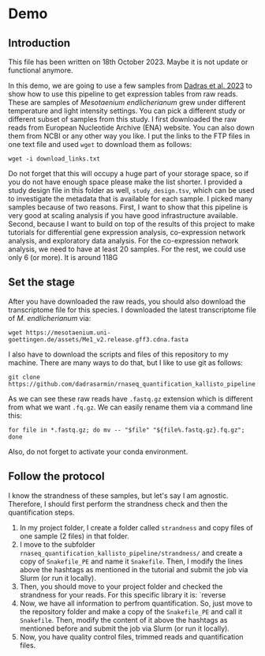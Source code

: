 # Demo

## Introduction

This file has been written on 18th October 2023. Maybe it is not update or functional anymore.

In this demo, we are going to use a few samples from [Dadras et al. 2023](https://doi.org/10.1038/s41477-023-01491-0) to show how to use this pipeline to get expression tables from raw reads. These are samples of *Mesotaenium endlicherianum* grew under different temperature and light intensity settings. You can pick a different study or different subset of samples from this study. I first downloaded the raw reads from European Nucleotide Archive (ENA) website. You can also down them from NCBI or any other way you like. I put the links to the FTP files in one text file and used `wget` to download them as follows:
```
wget -i download_links.txt
```
Do not forget that this will occupy a huge part of your storage space, so if you do not have enough space please make the list shorter. I provided a study design file in this folder as well, `study_design.tsv`, which can be used to investigate the metadata that is available for each sample. I picked many samples because of two reasons. First, I want to show that this pipeline is very good at scaling analysis if you have good infrastructure available. Second, because I want to build on top of the results of this project to make tutorials for differential gene expression analysis, co-expression network analysis, and exploratory data analysis. For the co-expression network analysis, we need to have at least 20 samples. For the rest, we could use only 6 (or more). It is around 118G

## Set the stage

After you have downloaded the raw reads, you should also download the transcriptome file for this species. I downloaded the latest transcriptome file of *M. endlicherianum* via:
```
wget https://mesotaenium.uni-goettingen.de/assets/Me1_v2.release.gff3.cdna.fasta
```
I also have to download the scripts and files of this repository to my machine. There are many ways to do that, but I like to use git as follows:
```
git clone https://github.com/dadrasarmin/rnaseq_quantification_kallisto_pipeline.git
```
As we can see these raw reads have `.fastq.gz` extension which is different from what we want `.fq.gz`. We can easily rename them via a command line this:
```
for file in *.fastq.gz; do mv -- "$file" "${file%.fastq.gz}.fq.gz"; done
```
Also, do not forget to activate your conda environment.

## Follow the protocol

I know the strandness of these samples, but let's say I am agnostic. Therefore, I should first perform the strandness check and then the quantification steps.

1. In my project folder, I create a folder called `strandness` and copy files of one sample (2 files) in that folder.
2. I move to the subfolder `rnaseq_quantification_kallisto_pipeline/strandness/` and create a copy of `Snakefile_PE` and name it `Snakefile`. Then, I modify the lines above the hashtags as mentioned in the tutorial and submit the job via Slurm (or run it locally).
3. Then, you should move to your project folder and checked the strandness for your reads. For this specific library it is: `reverse
4. Now, we have all information to perfrom quantification. So, just move to the repository folder and make a copy of the `Snakefile_PE` and call it `Snakefile`. Then, modify the content of it above the hashtags as mentioned before and submit the job via Slurm (or run it locally).
5. Now, you have quality control files, trimmed reads and quantification files.

